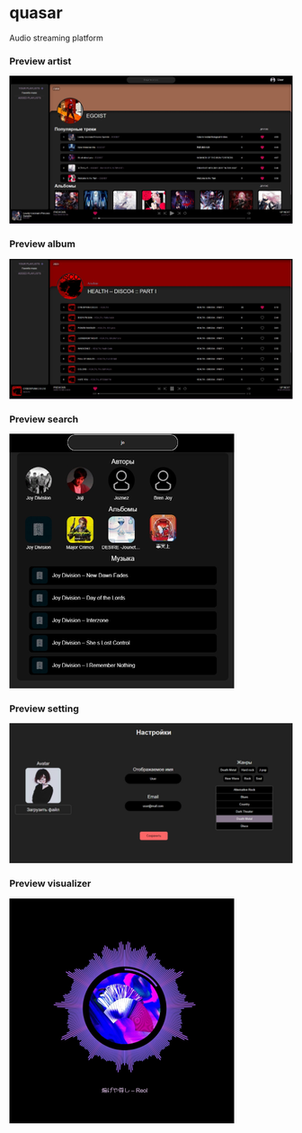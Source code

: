# quasar
Audio streaming platform
### Preview artist
<img src="https://github.com/Vombit/quasar/blob/master/project-previews/artist.jpg?raw=true" width="900">

### Preview album
<img src="https://raw.githubusercontent.com/Vombit/quasar/master/project-previews/album.jpg" width="900">

### Preview search
<img src="https://github.com/Vombit/quasar/blob/master/project-previews/search.jpg?raw=true" width="400">

### Preview setting
<img src="https://github.com/Vombit/quasar/blob/master/project-previews/settings.jpg?raw=true" width="800">

### Preview visualizer
<img src="https://github.com/Vombit/quasar/blob/master/project-previews/visualizer.jpg?raw=true" width="400">
